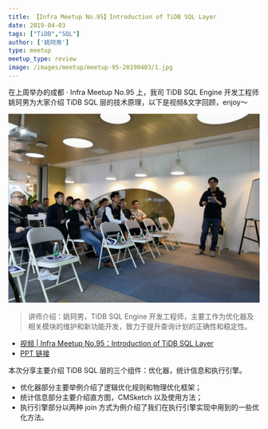 ```yaml
---
title: 【Infra Meetup No.95】Introduction of TiDB SQL Layer
date: 2019-04-03
tags: ["TiDB","SQL"]
author: ['姚珂男']
type: meetup
meetup_type: review
image: /images/meetup/meetup-95-20190403/1.jpg
---
```


在上周举办的成都 · Infra Meetup No.95 上，我司 TiDB SQL Engine 开发工程师姚珂男为大家介绍 TiDB SQL 层的技术原理，以下是视频&文字回顾，enjoy～

![姚珂男 | TiDB SQL Engine 开发工程师](media/meetup-95-20190403/1.jpg)

>讲师介绍：姚珂男，TiDB SQL Engine 开发工程师，主要工作为优化器及相关模块的维护和新功能开发，致力于提升查询计划的正确性和稳定性。

+ [视频 | Infra Meetup No.95：Introduction of TiDB SQL Layer](https://www.bilibili.com/video/av48246570)
+ [PPT 链接](https://eyun.baidu.com/s/3i5ZbdWh)

本次分享主要介绍 TiDB SQL 层的三个组件：优化器，统计信息和执行引擎。

+ 优化器部分主要举例介绍了逻辑优化规则和物理优化框架；
+ 统计信息部分主要介绍直方图，CMSketch 以及使用方法；
+ 执行引擎部分以两种 join 方式为例介绍了我们在执行引擎实现中用到的一些优化方法。

